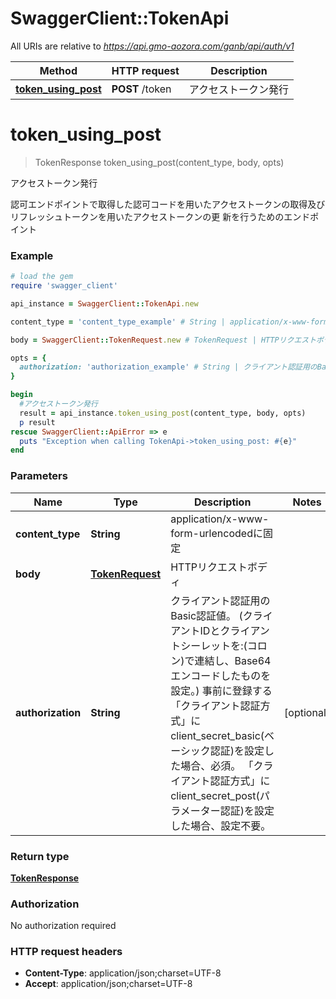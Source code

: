 # SwaggerClient::TokenApi

All URIs are relative to *https://api.gmo-aozora.com/ganb/api/auth/v1*

Method | HTTP request | Description
------------- | ------------- | -------------
[**token_using_post**](TokenApi.md#token_using_post) | **POST** /token | アクセストークン発行


# **token_using_post**
> TokenResponse token_using_post(content_type, body, opts)

アクセストークン発行

認可エンドポイントで取得した認可コードを用いたアクセストークンの取得及びリフレッシュトークンを用いたアクセストークンの更 新を行うためのエンドポイント

### Example
```ruby
# load the gem
require 'swagger_client'

api_instance = SwaggerClient::TokenApi.new

content_type = 'content_type_example' # String | application/x-www-form-urlencodedに固定

body = SwaggerClient::TokenRequest.new # TokenRequest | HTTPリクエストボディ

opts = { 
  authorization: 'authorization_example' # String | クライアント認証用のBasic認証値。 (クライアントIDとクライアントシーレットを:(コロン)で連結し、Base64エンコードしたものを設定。) 事前に登録する「クライアント認証方式」にclient_secret_basic(ベーシック認証)を設定した場合、必須。 「クライアント認証方式」にclient_secret_post(パラメーター認証)を設定した場合、設定不要。
}

begin
  #アクセストークン発行
  result = api_instance.token_using_post(content_type, body, opts)
  p result
rescue SwaggerClient::ApiError => e
  puts "Exception when calling TokenApi->token_using_post: #{e}"
end
```

### Parameters

Name | Type | Description  | Notes
------------- | ------------- | ------------- | -------------
 **content_type** | **String**| application/x-www-form-urlencodedに固定 | 
 **body** | [**TokenRequest**](TokenRequest.md)| HTTPリクエストボディ | 
 **authorization** | **String**| クライアント認証用のBasic認証値。 (クライアントIDとクライアントシーレットを:(コロン)で連結し、Base64エンコードしたものを設定。) 事前に登録する「クライアント認証方式」にclient_secret_basic(ベーシック認証)を設定した場合、必須。 「クライアント認証方式」にclient_secret_post(パラメーター認証)を設定した場合、設定不要。 | [optional] 

### Return type

[**TokenResponse**](TokenResponse.md)

### Authorization

No authorization required

### HTTP request headers

 - **Content-Type**: application/json;charset=UTF-8
 - **Accept**: application/json;charset=UTF-8




